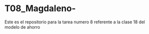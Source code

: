 # T08_Magdaleno-
Este es el repositorio para la tarea numero 8 referente a la clase 18 del modelo de ahorro 
